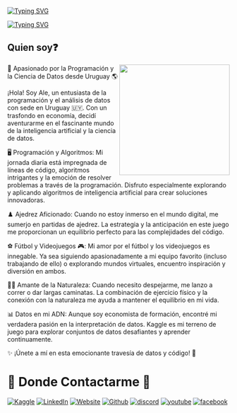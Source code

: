 
[![Typing SVG](https://readme-typing-svg.demolab.com?font=Righteous&size=35&vCenter=true&width=500&height=70&duration=4000&pause=3000&color=FF081B&&lines=Ale+uy)](https://git.io/typing-svg)

[![Typing SVG](https://readme-typing-svg.demolab.com?font=Righteous&size=35&vCenter=true&width=500&height=70&duration=4000&pause=3000&lines=Cient%C3%ADfico+de+Datos)](https://git.io/typing-svg)

## Quien soy❓

<picture> <img align="right" src="https://github.com/7oSkaaa/7oSkaaa/blob/main/Images/Right_Side.gif?raw=true" width = 250px></picture>

🚀 Apasionado por la Programación y la Ciencia de Datos desde Uruguay 🌎

¡Hola! Soy Ale, un entusiasta de la programación y el análisis de datos con sede en Uruguay 🇺🇾. Con un trasfondo en economía, decidí aventurarme en el fascinante mundo de la inteligencia artificial y la ciencia de datos.

🖥️ Programación y Algoritmos:
Mi jornada diaria está impregnada de líneas de código, algoritmos intrigantes y la emoción de resolver problemas a través de la programación. Disfruto especialmente explorando y aplicando algoritmos de inteligencia artificial para crear soluciones innovadoras.

♟️ Ajedrez Aficionado:
Cuando no estoy inmerso en el mundo digital, me sumerjo en partidas de ajedrez. La estrategia y la anticipación en este juego me proporcionan un equilibrio perfecto para las complejidades del código.

⚽ Fútbol y Videojuegos 🎮:
Mi amor por el fútbol y los videojuegos es innegable. Ya sea siguiendo apasionadamente a mi equipo favorito (incluso trabajando de ello) o explorando mundos virtuales, encuentro inspiración y diversión en ambos.

🏃‍♂️ Amante de la Naturaleza:
Cuando necesito despejarme, me lanzo a correr o dar largas caminatas. La combinación de ejercicio físico y la conexión con la naturaleza me ayuda a mantener el equilibrio en mi vida.

📊 Datos en mi ADN:
Aunque soy economista de formación, encontré mi verdadera pasión en la interpretación de datos. Kaggle es mi terreno de juego para explorar conjuntos de datos desafiantes y aprender continuamente.

✨ ¡Únete a mí en esta emocionante travesía de datos y código! 🚀

# 📎 Donde Contactarme 📎

[![Kaggle](https://img.shields.io/badge/Kaggle-%2320BEFF.svg?logo=Kaggle&logoColor=white)](https://www.kaggle.com/lasm1984) [![LinkedIn](https://img.shields.io/badge/LinkedIn-%230077B5.svg?logo=linkedin&logoColor=white)](https://www.linkedin.com/in/ale-uy/) [![Website](https://img.shields.io/badge/Website-%2302569B.svg?logo=flutter&logoColor=white)](https://ale-uy.github.io/) [![Github](https://img.shields.io/badge/Github-%23181717.svg?logo=github&logoColor=white)](https://github.com/ale-uy) [![discord](https://img.shields.io/badge/Discord-%230866FF.svg?logo=discord&logoColor=white)](https://discord.com/users/ale_uy_) [![youtube](https://img.shields.io/badge/Youtube-%23FF0000.svg?logo=youtube&logoColor=white)](https://www.youtube.com/@Pythonisandote/videos) [![facebook](https://img.shields.io/badge/Facebook-%230866FF.svg?logo=facebook&logoColor=white)](https://www.facebook.com/profile.php?id=100091887012850)
